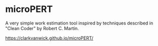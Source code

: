 # microPERT
A very simple work estimation tool inspired by techniques described in "Clean Coder" by Robert C. Martin.

https://clarkvanwick.github.io/microPERT/


